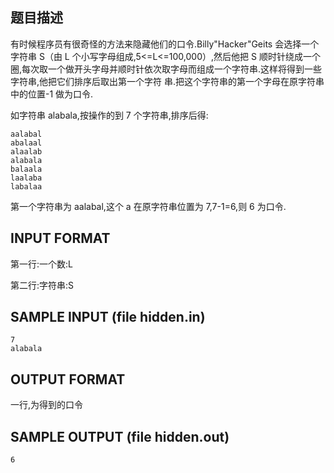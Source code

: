 ## 题目描述
有时候程序员有很奇怪的方法来隐藏他们的口令.Billy"Hacker"Geits 会选择一个字符串
S（由 L 个小写字母组成,5<=L<=100,000）,然后他把 S 顺时针绕成一个圈,每次取一个做开头字母并顺时针依次取字母而组成一个字符串.这样将得到一些字符串,他把它们排序后取出第一个字符
串.把这个字符串的第一个字母在原字符串中的位置-1 做为口令.

如字符串 alabala,按操作的到 7 个字符串,排序后得:

```
aalabal
abalaal
alaalab
alabala
balaala
laalaba
labalaa
```

第一个字符串为 aalabal,这个 a 在原字符串位置为 7,7-1=6,则 6 为口令.

## INPUT FORMAT

第一行:一个数:L

第二行:字符串:S

## SAMPLE INPUT (file hidden.in)
```
7
alabala
```

## OUTPUT FORMAT

一行,为得到的口令

## SAMPLE OUTPUT (file hidden.out)
```
6
```
